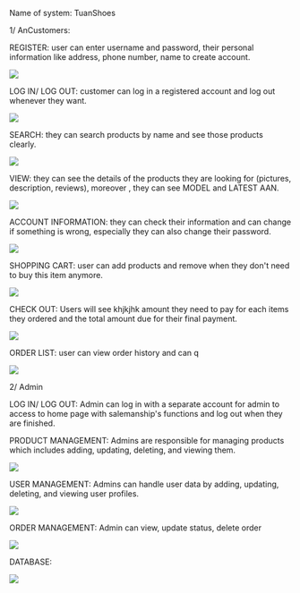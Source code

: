 
Name of system: TuanShoes

1/ AnCustomers:

REGISTER: user can enter username and password, their personal information like address, phone number, name to create account.

![](img/register-page.png)

LOG IN/ LOG OUT: customer can log in a registered account and log out whenever they want.

![](img/login-page.png)

SEARCH: they can search products by name and see those products clearly.

![](img/index-page.png)

VIEW: they can see the details of the products they are looking for (pictures, description, reviews), moreover , they can see MODEL and LATEST AAN.

![](img/shoe-detail-page.png)

ACCOUNT INFORMATION: they can check their information and can change if something is wrong, especially they can also change their password.

![](img/Account-detail-page.png)

SHOPPING CART: user can add products and remove when they don't need to buy this item anymore.

![](img/cart-page.png)

CHECK OUT: Users will see khjkjhk amount they need to pay for each items they ordered and the total amount due for their final payment.

![](img/checkout-page.png)

ORDER LIST: user can view order history and can q

![](img/Order-detail-page.png)

2/ Admin

LOG IN/ LOG OUT: Admin can log in with a separate account for admin to access to home page with salemanship's functions and log out when they are finished.

PRODUCT MANAGEMENT: Admins are responsible for managing products which includes adding, updating, deleting, and viewing them.

![](img/product-management-page.png)

USER MANAGEMENT: Admins can handle user data by adding, updating, deleting, and viewing user profiles.

![](img/user-management-page.png)

ORDER MANAGEMENT: Admin can view, update status, delete order

![](img/order-management-page.jpg)

DATABASE:

![](img/db.png)


